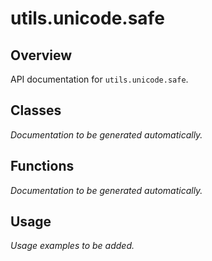 # utils.unicode.safe

## Overview

API documentation for `utils.unicode.safe`.

## Classes

*Documentation to be generated automatically.*

## Functions

*Documentation to be generated automatically.*

## Usage

*Usage examples to be added.*

